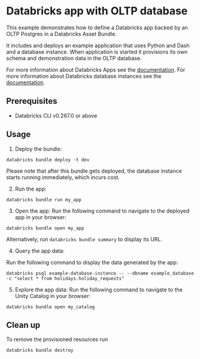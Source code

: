 # Databricks app with OLTP database

This example demonstrates how to define a Databricks app backed by 
an OLTP Postgres   in a Databricks Asset Bundle.

It includes and deploys an example application that uses Python and Dash and a database instance.
When application is started it provisions its own schema and demonstration data in the OLTP database.

For more information about Databricks Apps see the [documentation](https://docs.databricks.com/aws/en/dev-tools/databricks-apps).
For more information about Databricks database instances see the [documentation](https://docs.databricks.com/aws/en/oltp/).

## Prerequisites

* Databricks CLI v0.267.0 or above

## Usage

1. Deploy the bundle:
```
databricks bundle deploy -t dev
```
Please note that after this bundle gets deployed, the database instance starts running immediately, which incurs cost.

2. Run the app:
```
databricks bundle run my_app
```

3. Open the app:
Run the following command to navigate to the deployed app in your browser:
```
databricks bundle open my_app
```

Alternatively, run `databricks bundle summary` to display its URL.

4. Query the app data:

Run the following command to display the data generated by the app:
```
databricks psql example-database-instance -- --dbname example_database -c "select * from holidays.holiday_requests"
```

5. Explore the app data:
   Run the following command to navigate to the Unity Catalog in your browser:
```
databricks bundle open my_catalog
```

## Clean up
To remove the provisioned resources run 
```
databricks bundle destroy
```
